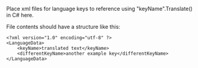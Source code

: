 Place xml files for language keys to reference using "keyName".Translate() in C# here.  
  
File contents should have a structure like this:  
```
<?xml version="1.0" encoding="utf-8" ?>
<LanguageData>
	<keyName>translated text</keyName>
	<differentKeyName>another example key</differentKeyName>
</LanguageData>
```